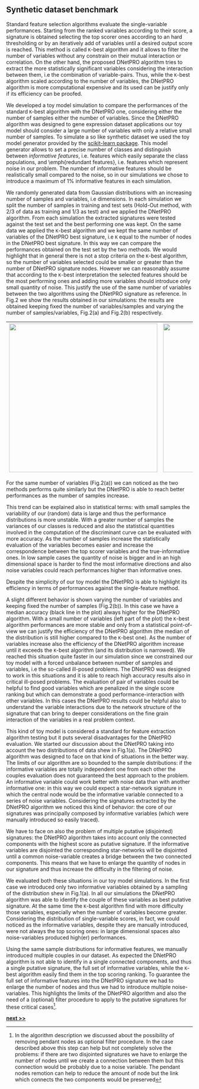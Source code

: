 
## Synthetic dataset benchmark

Standard feature selection algorithms evaluate the single-variable performances.
Starting from the ranked variables according to their score, a signature is obtained selecting the top scorer ones according to an hard thresholding or by an iteratively add of variables until a desired output score is reached.
This method is called `K`-best algorithm and it allows to filter the number of variables without any constrain on their mutual interaction or correlation.
On the other hand, the proposed DNetPRO algorithm tries to extract the more statistically significant variables considering the interaction between them, i.e the combination of variable-pairs.
Thus, while the `K`-best algorithm scaled according to the number of variables, the DNetPRO algorithm is more computational expensive and its used can be justify only if its efficiency can be proofed.

We developed a toy model simulation to compare the performances of the standard `K`-best algorithm with the DNetPRO one, considering either the number of samples either the number of variables.
Since the DNetPRO algorithm was designed to gene expression dataset applications our toy model should consider a large number of variables with only a relative small number of samples.
To simulate a so like synthetic dataset we used the toy model generator provided by the [scikit-learn package](https://scikit-learn.org/stable/modules/generated/sklearn.datasets.make_classification.html).
This model generator allows to set a precise number of classes and distinguish between *informative features*, i.e. features which easily separate the class populations, and \emph{redundant features}, i.e. features which represent noise in our problem.
The number of informative features should be realistically small compared to the noise, so in our simulations we chose to introduce a maximum of 1\% informative features in each simulation.

We randomly generated data from Gaussian distributions with an increasing number of samples and variables, i.e dimensions.
In each simulation we split the number of samples in training and test sets (Hold-Out method, with 2/3 of data as training and 1/3 as test) and we applied the DNetPRO algorithm.
From each simulation the extracted signatures were tested against the test set and the best performing one was kept.
On the same data we applied the `K`-best algorithm and we kept the same number of variables of the DNetPRO best signature, i.e `K` equal to the number of nodes in the DNetPRO best signature.
In this way we can compare the performances obtained on the test set by the two methods.
We would highlight that in general there is not a stop criteria on the `K`-best algorithm, so the number of variables selected could be smaller or greater than the number of DNetPRO signature nodes.
However we can reasonably assume that according to the `K`-best interpretation the selected features should be the most performing ones and adding more variables should introduce only small quantity of noise.
This justify the use of the same number of variables between the two algorithms using the DNetPRO signature as reference.
In Fig.2 we show the results obtained in our simulations: the results are obtained keeping fixed the number of variables/samples and varying the number of samples/variables, Fig.2(a) and Fig.2(b) respectively.

| <img src="../../../img/samples_toy.svg" width="400px;"/> | <img src="../../../img/features_toy.svg" width="400px;"/> |
| :----: | :----: |

For the same number of variables (Fig.2(a)) we can noticed as the two methods performs quite similarly but the DNetPRO is able to reach better performances as the number of samples increase.

This trend can be explained also in statistical terms: with small samples the variability of our (random) data is large and thus the performance distributions is more unstable.
With a greater number of samples the variances of our classes is reduced and also the statistical quantities involved in the computation of the discriminant curve can be evaluated with more accuracy.
As the number of samples increase the statistically evaluation of the variables becomes easier and increase the correspondence between the top scorer variables and the true-informative ones.
In low sample cases the quantity of noise is bigger and in an high dimensional space is harder to find the most informative directions and also noise variables could reach performances higher than informative ones.

Despite the simplicity of our toy model the DNetPRO is able to highlight its efficiency in terms of performances against the single-feature method.

A slight different behavior is shown varying the number of variables and keeping fixed the number of samples (Fig.2(b)).
In this case we have a median accuracy (black line in the plot) always higher for the DNetPRO algorithm.
With a small number of variables (left part of the plot) the `K`-best algorithm performances are more stable and only from a statistical point-of-view we can justify the efficiency of the DNetPRO algorithm (the median of the distribution is still higher compared to the `K`-best one).
As the number of variables increase also the efficiency of the DNetPRO algorithm increase until it exceeds the `K`-best algorithm (and its distribution is narrowed).
We reached this situation quite faster in our simulation since we constrained our toy model with a forced unbalance between number of samples and variables, i.e the so-called ill-posed problems.
The DNetPRO was designed to work in this situations and it is able to reach high accuracy results also in critical ill-posed problems.
The evaluation of pair of variables could be helpful to find good variables which are penalized in the single score ranking but which can demonstrate a good performance-interaction with other variables.
In this cases the DNetPRO results could be helpful also to understand the variable interactions due to the network structure of the signature that can bring to deeper considerations on the fine grain interaction of the variables in a real problem context.

This kind of toy model is considered a standard for feature extraction algorithm testing but it puts several disadvantages for the DNetPRO evaluation.
We started our discussion about the DNetPRO taking into account the two distributions of data shew in Fig.1(a).
The DNetPRO algorithm was designed to face on that kind of situations in the better way.
The limits of our algorithm are so bounded to the sample distributions: if the informative variables are totally independent one from each other the couples evaluation does not guaranteed the best approach to the problem.
An informative variable could work better with noise data than with another informative one: in this way we could expect a star-network signature in which the central node would be the informative variable connected to a series of noise variables.
Considering the signatures extracted by the DNetPRO algorithm we noticed this kind of behavior: the core of our signatures was principally composed by informative variables (which were manually introduced so easily traced).

We have to face on also the problem of multiple putative (disjointed) signatures: the DNetPRO algorithm takes into account only the connected components with the highest score as putative signature.
If the informative variables are disjointed the corresponding star-networks will be disjointed until a common noise-variable creates a bridge between the two connected components.
This means that we have to enlarge the quantity of nodes in our signature and thus increase the difficulty in the filtering of noise.

We evaluated both these situations in our toy model simulations.
In the first case we introduced only two informative variables obtained by a sampling of the distribution shew in Fig.1(a).
In all our simulations the DNetPRO algorithm was able to identify the couple of these variables as best putative signature.
At the same time the `K`-best algorithm find with more difficulty those variables, especially when the number of variables become greater.
Considering the distribution of single-variable scores, in fact, we could noticed as the informative variables, despite they are manually introduced, were not always the top scoring ones: in large dimensional spaces also noise-variables produced high(er) performances.

Using the same sample distributions for informative features, we manually introduced multiple couples in our dataset.
As expected the DNetPRO algorithm is not able to identify in a single connected components, and thus a single putative signature, the full set of informative variables, while the `K`-best algorithm easily find them in the top scoring ranking.
To guarantee the full set of informative features into the DNetPRO signature we had to enlarge the number of nodes and thus we had to introduce multiple noise-variables.
This highlights the limits of the DNetPRO algorithm and also the need of a (optional) filter procedure to apply to the putative signatures for these critical cases[^1].


[^1]: In the algorithm description we discussed about the possibility of removing pendant nodes as optional filter procedure.
  In the case described above this step can help but not completely solve the problems: if there are two disjointed signatures we have to enlarge the number of nodes until we create a connection between them but this connection would be probably due to a noise variable.
  The pendant nodes remotion can help to reduce the amount of node but the link which connects the two components would be preserved

[**next >>**](../Implementation/Intro.md)

